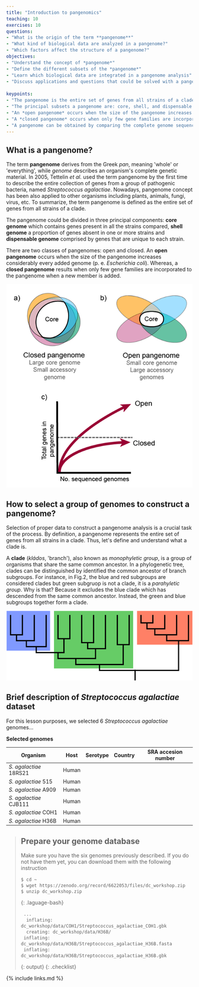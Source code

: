 ```yaml
---
title: "Introduction to pangenomics"
teaching: 10
exercises: 10
questions:
- "What is the origin of the term **pangenome**"
- "What kind of biological data are analyzed in a pangenome?"
- "Which factors affect the structure of a pangenome?"
objectives:
- "Understand the concept of *pangenome*"
- "Define the different subsets of the *pangenome*"
- "Learn which biological data are integrated in a pangenome analysis"
- "Discuss applications and questions that could be solved with a pangenome analysis"

keypoints:
- "The pangenome is the entire set of genes from all strains of a clade."
- "The principal subsets a pangenome are: core, shell, and dispensable genome."
- "An *open pangenome* occurs when the size of the pangenome increases considerably every added genome"
- "A *closed pangenome* occurs when only few gene families are incorporated to the pangenome when a new member of the clade is added" 
- "A pangenome can be obtained by comparing the complete genome sequences of all members of a clade."
---
```

## What is a pangenome?

The term **pangenome** derives from the Greek *pan*, meaning 'whole' or 'everything', while *genome* describes an organism's complete genetic material. In 2005, Tettelin *et al.* used the term pangenome by the first time to describe the entire collection of genes from a group of pathogenic bacteria, named *Streptococcus agalactiae*. Nowadays, pangenome concept has been also applied to other organisms including plants, animals, fungi, virus, etc. To summarize, the term pangenome is defined as the entire set of genes from all strains of a clade.

The pangenome could be divided in three principal components: **core genome** which contains genes present in all the strains compared, **shell genome** a proportion of genes absent in one or more strains and **dispensable genome** comprised by genes that are unique to each strain. 

There are two classes of pangenomes: open and closed. An **open pangenome** occurs when the size of the pangenome increases considerably every added genome (p. e. *Escherichia coli*). Whereas, a **closed pangenome** results when only few gene families are incorporated to the pangenome when a new member is added.


![Figure 1. Characteristics of open and closed pangenomes](../fig/Characteristics_of_open_and_closed_pangenomes.png)



## How to select a group of genomes to construct a pangenome?

Selection of proper data to construct a pangenome analysis is a crucial task of the process. By definition, a pangenome represents the entire set of genes from all strains in a clade. Thus, let's define and understand what a clade is. 

A **clade** (*kládos*, 'branch'), also known as *monophyletic group*, is a group of organisms that share the same common ancestor. In a phylogenetic tree, clades can be distinguished by identified the common ancestor of branch subgroups. For instance, in Fig.2, the blue and red subgroups are considered clades but green subgruop is not a clade, it is a *parahyletic group*. Why is that? Because it excludes the blue clade which has descended from the same common ancestor. Instead, the green and blue subgroups together form a clade.



![Figure 2. Cladogram representation](../fig/Cladogram.png)


## Brief description of *Streptococcus agalactiae* dataset

For this lesson purposes, we selected 6 *Streptococcus agalactiae* genomes... 


**Selected genomes**


| Organism                | Host    | Serotype   | Country     | SRA accesion number |
|-------------------------|---------|------------|-------------|---------------------|
|*S. agalactiae*  18RS21  | Human   |            |             |                     |
|*S. agalactiae*  515     | Human   |            |             |                     |
|*S. agalactiae*  A909    | Human   |            |             |                     |
|*S. agalactiae*  CJB111  | Human   |            |             |                     |
|*S. agalactiae*  COH1    | Human   |            |             |                     |
|*S. agalactiae*  H36B    | Human   |            |             |                     |



> ## Prepare your genome database 
> Make sure you have the six genomes previously described. If you do not have them yet, you can download them with the following instruction
> 
> ~~~
> $ cd ~
> $ wget https://zenodo.org/record/6622053/files/dc_workshop.zip
> $ unzip dc_workshop.zip
> ~~~
> {: .laguage-bash}
> 
> ~~~
>  ... 
>   inflating: dc_workshop/data/COH1/Streptococcus_agalactiae_COH1.gbk  
>   creating: dc_workshop/data/H36B/
>  inflating: dc_workshop/data/H36B/Streptococcus_agalactiae_H36B.fasta  
>  inflating: dc_workshop/data/H36B/Streptococcus_agalactiae_H36B.gbk  
> ~~~
> {: output}
{: .checklist}

{% include links.md %}


